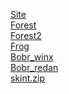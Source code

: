 <a href="https://lemon4ik6484.github.io/for_my_server/">Site</a><br>
<a href="https://lemon4ik6484.github.io/for_my_server/12.jpg">Forest</a><br>
<a href="https://lemon4ik6484.github.io/for_my_server/52.jpg">Forest2</a><br>
<a href="https://lemon4ik6484.github.io/for_my_server/downloadfile.png">Frog</a><br>
<a href="https://lemon4ik6484.github.io/for_my_server/Бобринкс.png">Bobr_winx</a><br>
<a href="https://lemon4ik6484.github.io/for_my_server/ЧВК%20курва.png">Bobr_redan</a><br>
<a href="https://lemon4ik6484.github.io/for_my_server/skint.zip">skint.zip</a><br>
<a href=""></a><br>
<a href=""></a><br>
<a href=""></a><br>
